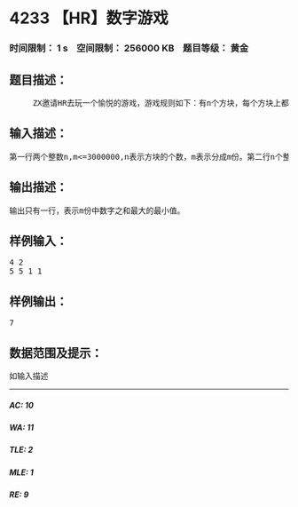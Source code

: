 # 4233 【HR】数字游戏   
### 时间限制： 1 s&nbsp;&nbsp;&nbsp;&nbsp;空间限制： 256000 KB&nbsp;&nbsp;&nbsp;&nbsp;题目等级： 黄金  
## 题目描述：  

<pre>
     ZX邀请HR去玩一个愉悦的游戏，游戏规则如下：有n个方块，每个方块上都写了一个数字ai，要求把方块分成m份，且方块顺序不能变，使m份中数字之和最大的那份数字之和最小。ZX承诺只要HR成功地完成了这个游戏，就同意他出去泡妹纸。     HR听完，就跑出去泡妹纸了，他把这个问题丢给了你，你能帮助他吗？
</pre>
  
  
## 输入描述：  

<pre>
第一行两个整数n,m<=3000000,n表示方块的个数，m表示分成m份。第二行n个整数0<=ai<=10,表示每个方块上的数字。
</pre>
  
  
## 输出描述：  

<pre>
输出只有一行，表示m份中数字之和最大的最小值。
</pre>
  
  
## 样例输入：  

<pre>
4 2  
5 5 1 1
</pre>
  
  
## 样例输出：  

<pre>
7
</pre>
  
  
## 数据范围及提示：  

<pre>
如输入描述
</pre>
  
  
***  

##### AC: 10  
##### WA: 11  
##### TLE: 2  
##### MLE: 1  
##### RE: 9  
